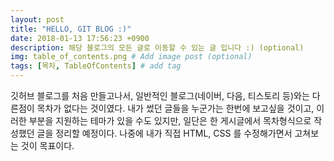 ```yaml
---
layout: post
title: "HELLO, GIT BLOG :)"
date: 2018-01-13 17:56:23 +0900
description: 해당 블로그의 모든 글로 이동할 수 있는 글 입니다 :) (optional)
img: table_of_contents.png # Add image post (optional)
tags: [목차, TableOfContents] # add tag
---
```


깃허브 블로그를 처음 만들고나서, 일반적인 블로그(네이버, 다음, 티스토리 등)와는 다른점이 목차가 없다는 것이였다. 내가 썼던 글들을 누군가는 한번에 보고싶을 것이고, 이러한 부분을 지원하는 테마가 있을 수도 있지만, 일단은 한 게시글에서 목차형식으로 작성했던 글을 정리할 예정이다. 나중에 내가 직접 HTML, CSS 를 수정해가면서 고쳐보는 것이 목표이다.

